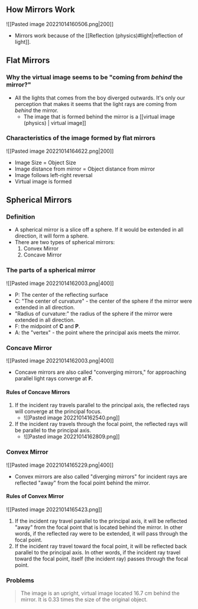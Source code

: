 ## How Mirrors Work
![[Pasted image 20221014160506.png|200]]
- Mirrors work because of the [[Reflection (physics)#light|reflection of light]].
## Flat Mirrors
### Why the virtual image seems to be "coming from *behind* the mirror?"
- All the lights that comes from the boy diverged outwards. It's only our perception that makes it seems that the light rays are coming from *behind* the mirror.
	- The image that is formed behind the mirror is a [[virtual image (physics) | virtual image]]

### Characteristics of the image formed by flat mirrors
![[Pasted image 20221014164622.png|200]]
- Image Size = Object Size
- Image distance from mirror = Object distance from mirror
- Image follows left-right reversal
- Virtual image is formed
## Spherical Mirrors
### Definition
- A spherical mirror is a slice off a sphere. If it would be extended in all direction, it will form a sphere.
- There are two types of spherical mirrors:
	1. Convex Mirror
	2. Concave Mirror
### The parts of a spherical mirror
![[Pasted image 20221014162003.png|400]]
- P: The center of the reflecting surface
- C: "The center of curvature" - the center of the sphere if the mirror were extended in all direction.
- "Radius of curvature:" the radius of the sphere if the mirror were extended in all direction.
- F: the midpoint of **C** and **P**. 
- A: the "vertex" - the point where the principal axis meets the mirror.
### Concave Mirror
![[Pasted image 20221014162003.png|400]]
- Concave mirrors are also called "converging mirrors," for approaching parallel light rays converge at **F.**
#### Rules of Concave Mirrors
1. If the incident ray travels parallel to the principal axis, the reflected rays will converge at the principal focus.
	- ![[Pasted image 20221014162540.png]]
2. If the incident ray travels through the focal point, the reflected rays will be parallel to the principal axis.
	- ![[Pasted image 20221014162809.png]]
### Convex Mirror
![[Pasted image 20221014165229.png|400]]
- Convex mirrors are also called "diverging mirrors" for incident rays are reflected "away" from the focal point behind the mirror.
#### Rules of Convex Mirror
![[Pasted image 20221014165423.png]]
1. If the incident ray travel parallel to the principal axis, it will be reflected "away" from the focal point that is located behind the mirror. In other words, if the reflected ray were to be extended, it will pass through the focal point.
2. If the incident ray travel toward the focal point, it will be reflected back parallel to the principal axis. In other words, if the incident ray travel toward the focal point, itself (the incident ray) passes through the focal point.

### Problems
> The image is an upright, virtual image located 16.7 cm behind the mirror. It is 0.33 times the size of the original object.